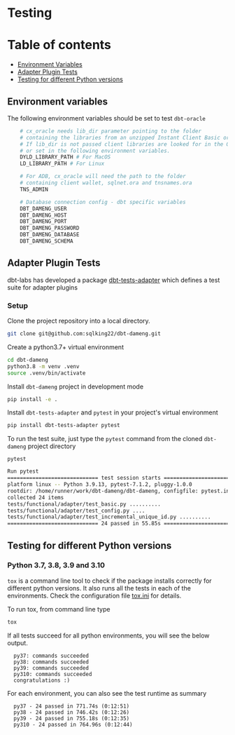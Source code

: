 # Testing

# Table of contents

- [Environment Variables](#environment-variables)
- [Adapter Plugin Tests](#adapter-plugin-tests)
- [Testing for different Python versions](#different-python-versions)


## Environment variables <a name='environment-variables'></a>

The following environment variables should be set to test `dbt-oracle`

```bash
    # cx_oracle needs lib_dir parameter pointing to the folder
    # containing the libraries from an unzipped Instant Client Basic or Basic Light package.
    # If lib_dir is not passed client libraries are looked for in the Operating system search path
    # or set in the following environment variables.
    DYLD_LIBRARY_PATH # For MacOS
    LD_LIBRARY_PATH # For Linux

    # For ADB, cx_oracle will need the path to the folder
    # containing client wallet, sqlnet.ora and tnsnames.ora
    TNS_ADMIN

    # Database connection config - dbt specific variables
    DBT_DAMENG_USER
    DBT_DAMENG_HOST
    DBT_DAMENG_PORT
    DBT_DAMENG_PASSWORD
    DBT_DAMENG_DATABASE
    DBT_DAMENG_SCHEMA
```

## Adapter Plugin Tests <a name='adapter-plugin-tests'></a>

dbt-labs has developed a package [dbt-tests-adapter](https://pypi.org/project/dbt-tests-adapter/) which defines a test suite for adapter plugins

### Setup

Clone the project repository into a local directory.

```bash
git clone git@github.com:sqlking22/dbt-dameng.git
```

Create a python3.7+ virtual environment
```bash
cd dbt-dameng
python3.8 -m venv .venv
source .venv/bin/activate
```
Install `dbt-dameng` project in development mode
```bash
pip install -e .
```

Install `dbt-tests-adapter` and `pytest` in your project's virtual environment

```bash
pip install dbt-tests-adapter pytest
```

To run the test suite, just type the `pytest` command from the cloned `dbt-dameng` project directory

```pytest
pytest
```

```bash
Run pytest
============================= test session starts ==============================
platform linux -- Python 3.9.13, pytest-7.1.2, pluggy-1.0.0
rootdir: /home/runner/work/dbt-dameng/dbt-dameng, configfile: pytest.ini, testpaths: tests/functional
collected 24 items
tests/functional/adapter/test_basic.py ..........                        [ 41%]
tests/functional/adapter/test_config.py ....                             [ 58%]
tests/functional/adapter/test_incremental_unique_id.py ..........        [100%]
============================= 24 passed in 55.85s ==============================
```

## Testing for different Python versions <a name='different-python-versions'></a>

### Python 3.7, 3.8, 3.9 and 3.10

`tox` is a command line tool to check if the package installs correctly for different python versions. It also runs all the tests in each of the environments. Check the configuration file [tox.ini](../tox.ini) for details.

To run tox, from command line type
```bash
tox
```
If all tests succeed for all python environments, you will see the below output.

```text
  py37: commands succeeded
  py38: commands succeeded
  py39: commands succeeded
  py310: commands succeeded
  congratulations :)

```
For each environment, you can also see the test runtime as summary
```text
  py37 - 24 passed in 771.74s (0:12:51)
  py38 - 24 passed in 746.42s (0:12:26)
  py39 - 24 passed in 755.18s (0:12:35)
  py310 - 24 passed in 764.96s (0:12:44)
```

